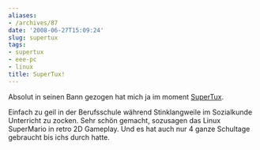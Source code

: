 ```yaml
---
aliases:
- /archives/87
date: '2008-06-27T15:09:24'
slug: supertux
tags:
- supertux
- eee-pc
- linux
title: SuperTux!
---
```


Absolut in seinen Bann gezogen hat mich ja im moment
[SuperTux](http://supertux.lethargik.org/screenshots.html).

Einfach zu geil in der Berufsschule während Stinklangweile im Sozialkunde
Unterricht zu zocken. Sehr schön gemacht, sozusagen das Linux SuperMario in
retro 2D Gameplay. Und es hat auch nur 4 ganze Schultage gebraucht bis
ichs durch hatte.